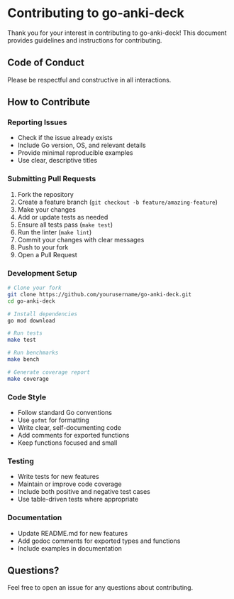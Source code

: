 # Contributing to go-anki-deck

Thank you for your interest in contributing to go-anki-deck! This document provides guidelines and instructions for contributing.

## Code of Conduct

Please be respectful and constructive in all interactions.

## How to Contribute

### Reporting Issues

- Check if the issue already exists
- Include Go version, OS, and relevant details
- Provide minimal reproducible examples
- Use clear, descriptive titles

### Submitting Pull Requests

1. Fork the repository
2. Create a feature branch (`git checkout -b feature/amazing-feature`)
3. Make your changes
4. Add or update tests as needed
5. Ensure all tests pass (`make test`)
6. Run the linter (`make lint`)
7. Commit your changes with clear messages
8. Push to your fork
9. Open a Pull Request

### Development Setup

```bash
# Clone your fork
git clone https://github.com/yourusername/go-anki-deck.git
cd go-anki-deck

# Install dependencies
go mod download

# Run tests
make test

# Run benchmarks
make bench

# Generate coverage report
make coverage
```

### Code Style

- Follow standard Go conventions
- Use `gofmt` for formatting
- Write clear, self-documenting code
- Add comments for exported functions
- Keep functions focused and small

### Testing

- Write tests for new features
- Maintain or improve code coverage
- Include both positive and negative test cases
- Use table-driven tests where appropriate

### Documentation

- Update README.md for new features
- Add godoc comments for exported types and functions
- Include examples in documentation

## Questions?

Feel free to open an issue for any questions about contributing.